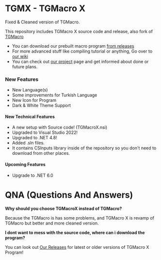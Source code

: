 # TGMX - TGMacro X
Fixed & Cleaned version of TGMacro.

This repository includes TGMacro X source code and release, also fork of [TGMacro](https://github.com/trksyln/TGMacro)

* You can download our prebuilt macro program [from releases](https://github.com/WH0LEWHALE/TGMacro-X/releases)
* For more advanced stuff like compiling tutorial or anything, Go over to [our wiki](https://github.com/WH0LEWHALE/TGMacro-X/wiki)
* You can check out [our project](https://github.com/users/WH0LEWHALE/projects/5) page and get informed about done or future plans.

### New Features 
* New Language(s)
* Some improvements for Turkish Language
* New Icon for Program
* Dark & White Theme Support

#### New Technical Features

* A new setup with Source code! (TGMacroX.nsi)
* Upgraded to Visual Studio 2022!
* Upgraded to .NET 4.8!
* Added .sln files.
* It contains CSInputs library inside of the repository so you don't need to download from other places.

#### Upcoming Features

* Upgrade to .NET 6.0

# QNA (Questions And Answers)

 **Why should you choose TGMacroX instead of TGMacro?** 
          
Because the TGMacro is has some problems, and TGMacro X is revamp of TGMacro but better and more cleaned version.

 **I dont want to mess with the source code, where can i download the program?**

You can look out [Our Releases](https://github.com/WH0LEWHALE/TGMacro-X/releases) for latest or older versions of TGMacro X Program!
